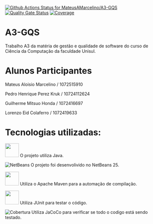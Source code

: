 [![Github Actions Status for MateusAMarcelino/A3-GQS](https://github.com/MateusAMarcelino/A3-GQS/workflows/Integra%C3%A7%C3%A3o%20continua%20de%20Java%20com%20Maven/badge.svg)](https://github.com/MateusAMarcelino/A3-GQS/actions)
[![Quality Gate Status](https://sonarcloud.io/api/project_badges/measure?project=MateusAMarcelino_A3-GQS&metric=alert_status)](https://sonarcloud.io/summary/new_code?id=MateusAMarcelino_A3-GQS)
[![Coverage](https://sonarcloud.io/api/project_badges/measure?project=MateusAMarcelino_A3-GQS&metric=coverage)](https://sonarcloud.io/component_measures?id=MateusAMarcelino_A3-GQS&metric=coverage)

# A3-GQS
Trabalho A3 da matéria de gestão e qualidade de software do curso de Ciência da Computação da faculdade Unisul.

# Alunos Participantes

Mateus Aloisio Marcelino / 1072515910 

Pedro Henrique Perez Kruk / 10724112624

Guilherme Mitsuo Honda / 1072416697

Lorenzo Eid Colaferro / 1072419633

# Tecnologias utilizadas:
<img width="45" src="https://cdn.jsdelivr.net/gh/devicons/devicon@latest/icons/java/java-plain.svg" /> O projeto utiliza Java. 

![NetBeans](https://img.shields.io/badge/IDE-NetBeans-blue?logo=apache-netbeans)
O projeto foi desenvolivido no NetBeans 25.

<img width="45" src="https://cdn.jsdelivr.net/gh/devicons/devicon@latest/icons/maven/maven-original.svg" /> Utiliza o Apache Maven para a automação de compilação.

<img width="45" src="https://cdn.jsdelivr.net/gh/devicons/devicon@latest/icons/junit/junit-original-wordmark.svg" /> Utiliza JUnit para testar o código.

![Cobertura](https://img.shields.io/badge/cobertura-42.4%25-red)
Utiliza JaCoCo para verificar se todo o codigo está sendo testado.
